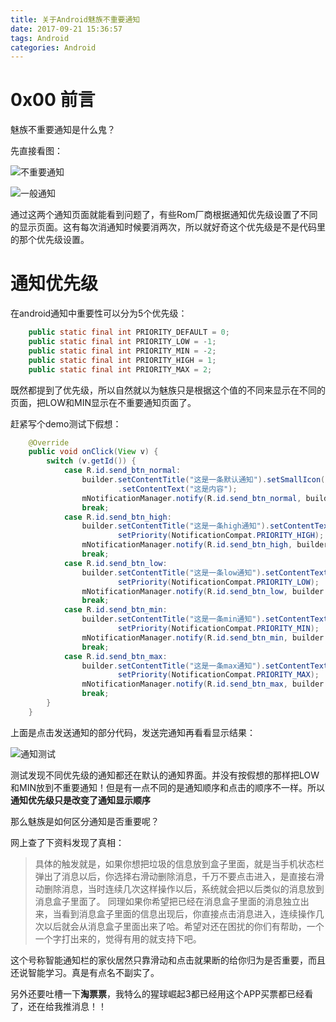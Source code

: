 ```yaml
---
title: 关于Android魅族不重要通知
date: 2017-09-21 15:36:57
tags: Android
categories: Android
---
```


# 0x00 前言

魅族不重要通知是什么鬼？

先直接看图：

![不重要通知](http://othg5ggzi.bkt.clouddn.com/%E4%B8%8D%E9%87%8D%E8%A6%81%E9%80%9A%E7%9F%A5.jpg)



![一般通知](http://othg5ggzi.bkt.clouddn.com/%E4%B8%80%E8%88%AC%E9%80%9A%E7%9F%A5.jpg)



通过这两个通知页面就能看到问题了，有些Rom厂商根据通知优先级设置了不同的显示页面。这有每次消通知时候要消两次，所以就好奇这个优先级是不是代码里的那个优先级设置。

# 通知优先级

在android通知中重要性可以分为5个优先级：

```java
    public static final int PRIORITY_DEFAULT = 0;
    public static final int PRIORITY_LOW = -1;
    public static final int PRIORITY_MIN = -2;
    public static final int PRIORITY_HIGH = 1;
    public static final int PRIORITY_MAX = 2;

```

既然都提到了优先级，所以自然就以为魅族只是根据这个值的不同来显示在不同的页面，把LOW和MIN显示在不重要通知页面了。

赶紧写个demo测试下假想：

```java
    @Override
    public void onClick(View v) {
        switch (v.getId()) {
            case R.id.send_btn_normal:
                builder.setContentTitle("这是一条默认通知").setSmallIcon(R.drawable.ic_launcher)
                        .setContentText("这是内容");
                mNotificationManager.notify(R.id.send_btn_normal, builder.build());
                break;
            case R.id.send_btn_high:
                builder.setContentTitle("这是一条high通知").setContentText("这是内容").setSmallIcon(R.drawable.ic_launcher).
                        setPriority(NotificationCompat.PRIORITY_HIGH);
                mNotificationManager.notify(R.id.send_btn_high, builder.build());
                break;
            case R.id.send_btn_low:
                builder.setContentTitle("这是一条low通知").setContentText("这是内容").setSmallIcon(R.drawable.ic_launcher).
                        setPriority(NotificationCompat.PRIORITY_LOW);
                mNotificationManager.notify(R.id.send_btn_low, builder.build());
                break;
            case R.id.send_btn_min:
                builder.setContentTitle("这是一条min通知").setContentText("这是内容").setSmallIcon(R.drawable.ic_launcher).
                        setPriority(NotificationCompat.PRIORITY_MIN);
                mNotificationManager.notify(R.id.send_btn_min, builder.build());
                break;
            case R.id.send_btn_max:
                builder.setContentTitle("这是一条max通知").setContentText("这是内容").setSmallIcon(R.drawable.ic_launcher).
                        setPriority(NotificationCompat.PRIORITY_MAX);
                mNotificationManager.notify(R.id.send_btn_max, builder.build());
                break;
        }
    }
```

上面是点击发送通知的部分代码，发送完通知再看看显示结果：

![通知测试](http://othg5ggzi.bkt.clouddn.com/%E9%80%9A%E7%9F%A5%E6%B5%8B%E8%AF%95.jpg)



测试发现不同优先级的通知都还在默认的通知界面。并没有按假想的那样把LOW和MIN放到不重要通知！但是有一点不同的是通知顺序和点击的顺序不一样。所以**通知优先级只是改变了通知显示顺序**

那么魅族是如何区分通知是否重要呢？

网上查了下资料发现了真相：

>具体的触发就是，如果你想把垃圾的信息放到盒子里面，就是当手机状态栏弹出了消息以后，你选择右滑动删除消息，千万不要点击进入，是直接右滑动删除消息，当时连续几次这样操作以后，系统就会把以后类似的消息放到消息盒子里面了。 同理如果你希望把已经在消息盒子里面的消息独立出来，当看到消息盒子里面的信息出现后，你直接点击消息进入，连续操作几次以后就会从消息盒子里面出来了哈。希望对还在困扰的你们有帮助，一个一个字打出来的，觉得有用的就支持下吧。



这个号称智能通知栏的家伙居然只靠滑动和点击就果断的给你归为是否重要，而且还说智能学习。真是有点名不副实了。

另外还要吐槽一下**淘票票**，我特么的猩球崛起3都已经用这个APP买票都已经看了，还在给我推消息！！

